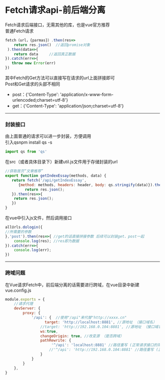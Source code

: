 # Fetch请求api-前后端分离

Fetch请求后端接口，无需其他的库，也是vue官方推荐<br />普通Fetch请求
```javascript
fetch（url，{parmas}）.then(res=>
    return res.json()  //返回promise对象
 ).then(data=>{
    return data     //返回真正数据
}).catch(err=>{
   throw new Error(err)
})
```
其中Fetch的Get方法可以直接写在请求的url上面拼接即可<br />Post和Get请求的头部不相同

- post：{'Content-Type': 'application/x-www-form-urlencoded;charset=utf-8'}
- get：{'Content-Type': 'application/json;charset=utf-8'}

---

<a name="yKkIm"></a>
### 封装接口
由上面普通的请求可以进一步封装，方便调用<br />引入qsnpm install qs -s
```javascript
import qs from 'qs'
```
在src（或者具体目录下）新建util.js文件用于存储封装的url
```javascript
//获取首页“文章推荐”
export function getIndexEssay(methods, data) {
   return fetch('/api/getIndexEssay',
      {method: methods, headers: header, body: qs.stringify(data)}).then(res=>{
         return res.json();
   }).then(res=>{
   	return res.json();
   })
}
```
在vue中引入js文件，然后调用接口
```javascript
allUrls.dologin({
//所需要的参数
},'post').then(res=>{ //get的话直接拼接参数 后续可以封装get、post一起
    console.log(res); //res即为数据
}).catch(err=>{
    console.log(err);
})
```

---

<a name="RG2No"></a>
### 跨域问题
在Vue请求Fetch中，前后端分离的话需要进行跨域，在vue目录中新建vue.config.js
```javascript
module.exports = {
    //请求代理
    devServer: {
        proxy: {
            '/api': {  //使用"/api"来代替"http://xxxx.cn"
                  target: 'http://localhost:8881', //源地址 （接口域名）
                //target: 'http://192.168.0.104:8881', //源地址 （接口域名）
                ws:true,
                changeOrigin: true, //改变源 （是否跨域）
                pathRewrite: {
                     '^/api': 'localhost:8881' //路径重写 (正常请求接口的简写)
                    //'^/api': 'http://192.168.0.104:8881' //路径重写 (正常请求接口的简写)
                }
            }
        }
    },
}
```


